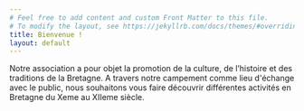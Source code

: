 ```yaml
---
# Feel free to add content and custom Front Matter to this file.
# To modify the layout, see https://jekyllrb.com/docs/themes/#overriding-theme-defaults
title: Bienvenue ! 
layout: default
---
```


Notre association a pour objet la promotion de la culture, de l’histoire et des traditions de la
Bretagne. A travers notre campement comme lieu d'échange avec le public, nous souhaitons vous faire découvrir différentes activités en Bretagne du Xeme au XIIeme siècle. 

